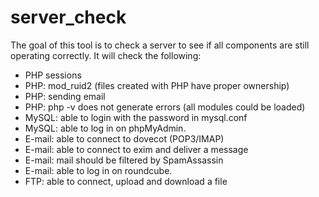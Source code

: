 # server\_check

The goal of this tool is to check a server to see if all components are still operating correctly.
It will check the following:

* PHP sessions
* PHP: mod\_ruid2 (files created with PHP have proper ownership)
* PHP: sending email
* PHP: php -v does not generate errors (all modules could be loaded)
* MySQL: able to login with the password in mysql.conf
* MySQL: able to log in on phpMyAdmin.
* E-mail: able to connect to dovecot (POP3/IMAP)
* E-mail: able to connect to exim and deliver a message
* E-mail: mail should be filtered by SpamAssassin
* E-mail: able to log in on roundcube.
* FTP: able to connect, upload and download a file
